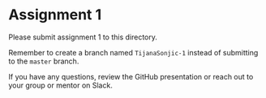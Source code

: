 # Assignment 1

Please submit assignment 1 to this directory.

Remember to create a branch named `TijanaSonjic-1` 
instead of submitting to the `master` branch.

If you have any questions, review the GitHub presentation or reach
out to your group or mentor on Slack.
